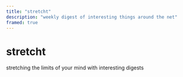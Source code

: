```yaml
---
title: "stretcht"
description: "weekly digest of interesting things around the net"
framed: true
---
```


# stretcht

stretching the limits of your mind with interesting digests
